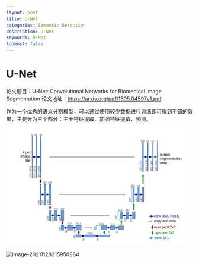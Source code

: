 ```yaml
---
layout: post
title: U-Net
categories: Semantic Detection
description: U-Net
keywords: U-Net
topmost: false
---
```


# U-Net

论文题目：U-Net: Convolutional Networks for Biomedical Image Segmentation
论文地址：https://arxiv.org/pdf/1505.04597v1.pdf

作为一个优秀的语义分割模型，可以通过使用较少数据进行训练即可得到不错的效果，主要分为三个部分：主干特征提取、加强特征提取、预测。

![](https://raw.githubusercontent.com/Mateguo1/myPicGo/master/img/image-20211128215950964.png)

![image-20211128215950964](C:\Users\HP\AppData\Roaming\Typora\typora-user-images\image-20211128215950964.png)
